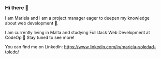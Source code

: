 ### Hi there 👋

I am Mariela and I am a project manager eager to deepen my knowledge about web development :dragon_face:.

I am currently living in Malta and studying Fullstack Web Development at CodeOp :rocket: Stay tuned to see more!

You can find me on LinkedIn: https://www.linkedin.com/in/mariela-soledad-toledo/ 



<!--
**msdrucila/msdrucila** is a ✨ _special_ ✨ repository because its `README.md` (this file) appears on your GitHub profile.

Here are some ideas to get you started:

- 🔭 I’m currently working on ...
- 🌱 I’m currently learning ...
- 👯 I’m looking to collaborate on ...
- 🤔 I’m looking for help with ...
- 💬 Ask me about ...
- 📫 How to reach me: ...
- 😄 Pronouns: ...
- ⚡ Fun fact: ...
-->
